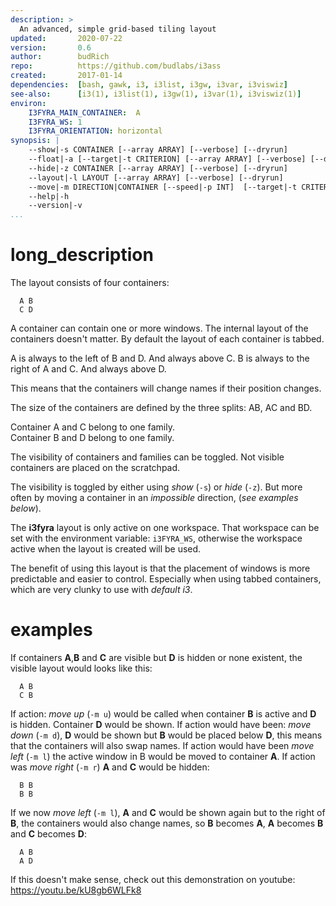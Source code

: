 ```yaml
---
description: >
  An advanced, simple grid-based tiling layout
updated:       2020-07-22
version:       0.6
author:        budRich
repo:          https://github.com/budlabs/i3ass
created:       2017-01-14
dependencies:  [bash, gawk, i3, i3list, i3gw, i3var, i3viswiz]
see-also:      [i3(1), i3list(1), i3gw(1), i3var(1), i3viswiz(1)]
environ:
    I3FYRA_MAIN_CONTAINER:  A
    I3FYRA_WS: 1
    I3FYRA_ORIENTATION: horizontal
synopsis: |
    --show|-s CONTAINER [--array ARRAY] [--verbose] [--dryrun]
    --float|-a [--target|-t CRITERION] [--array ARRAY] [--verbose] [--dryrun]
    --hide|-z CONTAINER [--array ARRAY] [--verbose] [--dryrun]
    --layout|-l LAYOUT [--array ARRAY] [--verbose] [--dryrun]
    --move|-m DIRECTION|CONTAINER [--speed|-p INT]  [--target|-t CRITERION] [--array ARRAY] [--verbose] [--dryrun]
    --help|-h
    --version|-v
...
```


# long_description

The layout consists of four containers:  

``` text
  A B
  C D
```

A container can contain one or more windows. The internal layout of the containers doesn't matter. By default the layout of each container is tabbed.  

A is always to the left of B and D. And always above C. B is always to the right of A and C. And always above D.  

This means that the containers will change names if their position changes.  

The size of the containers are defined by the three splits: AB, AC and BD.  

Container A and C belong to one family.  
Container B and D belong to one family.  

The visibility of containers and families can be toggled. Not visible containers are placed on the scratchpad.  

The visibility is toggled by either using *show* (`-s`) or *hide* (`-z`). But more often by moving a container in an *impossible* direction, (*see examples below*).  

The **i3fyra** layout is only active on one workspace. That workspace can be set with the environment variable: `i3FYRA_WS`, otherwise the workspace active when the layout is created will be used.  

The benefit of using this layout is that the placement of windows is more predictable and easier to control. Especially when using tabbed containers, which are very clunky to use with *default i3*.

# examples

If containers **A**,**B** and **C** are visible but **D** is hidden or none existent, the visible layout would looks like this:  

``` text
  A B
  C B
```

If action: *move up* (`-m u`) would be called when container **B** is active and **D** is hidden. Container **D** would be shown. If action would have been: *move down* (`-m d`), **D** would be shown but **B** would be placed below **D**, this means that the containers will also swap names. If action would have been *move left* (`-m l`) the active window in B would be moved to container **A**. If action was *move right* (`-m r`) **A** and **C** would be hidden:  

``` text
  B B
  B B
```

If we now *move left* (`-m l`), **A** and **C** would be shown again but to the right of **B**, the containers would also change names, so **B** becomes **A**, **A** becomes **B** and **C** becomes **D**:  

``` text
  A B
  A D
```

If this doesn't make sense, check out this demonstration on youtube: https://youtu.be/kU8gb6WLFk8
